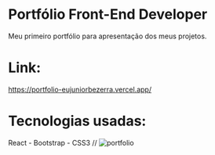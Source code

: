 # Portfólio Front-End Developer
Meu primeiro portfólio para apresentação dos meus projetos.
# Link:
https://portfolio-eujuniorbezerra.vercel.app/
# Tecnologias usadas:
React - Bootstrap - CSS3
//
![portfolio](https://github.com/eujuniorbezerra/portfolio/assets/132306741/ca00352a-2972-40d7-b802-69f6ae63ec46)
